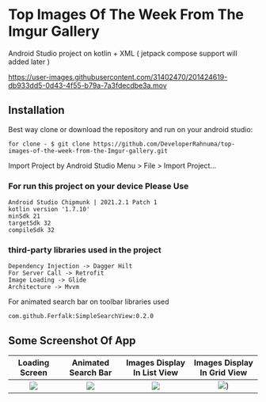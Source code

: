 # Top Images Of The Week From The Imgur Gallery
Android Studio project on kotlin + XML ( jetpack compose support will added later )



https://user-images.githubusercontent.com/31402470/201424619-db933dd5-0d43-4f55-b79a-7a3fdecdbe3a.mov



## Installation
Best way clone or download the repository and run on your android studio:

    for clone - $ git clone https://github.com/DeveloperRahnuma/top-images-of-the-week-from-the-Imgur-gallery.git

Import Project by Android Studio Menu > File > Import Project...

### For run this project on your device Please Use

    Android Studio Chipmunk | 2021.2.1 Patch 1
    kotlin version '1.7.10'
    minSdk 21
    targetSdk 32
    compileSdk 32

### third-party libraries used in the project

    Dependency Injection -> Dagger Hilt
    For Server Call -> Retrofit
    Image Loading -> Glide
    Architecture -> Mvvm

For animated search bar on toolbar libraries used

    com.github.Ferfalk:SimpleSearchView:0.2.0


## Some Screenshot Of App
Loading Screen             |  Animated Search Bar   | Images Display In List View  | Images Display In Grid View
:-------------------------:|:-------------------------: | :-------------------------: | :-------------------------:
![](https://user-images.githubusercontent.com/31402470/201425388-f0596a7e-6f2b-46bf-ac33-0b1b02896699.png)  |  ![](https://user-images.githubusercontent.com/31402470/201425394-b103f162-1306-430d-9c97-1c0f75e23424.png) | ![](https://user-images.githubusercontent.com/31402470/201425400-59b9123a-50ab-43c2-a6cc-05df30a0efb7.png) | ![](https://user-images.githubusercontent.com/31402470/201425405-d0b4a259-3abb-487a-8444-ba4eef192822.png))
